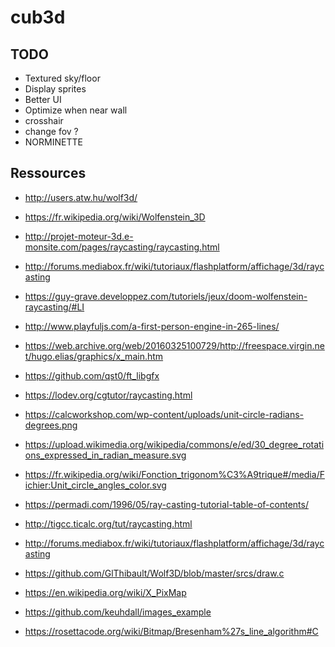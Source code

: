 # cub3d

## TODO

* Textured sky/floor
* Display sprites
* Better UI
* Optimize when near wall
* crosshair
* change fov ?
* NORMINETTE

## Ressources

* http://users.atw.hu/wolf3d/
* https://fr.wikipedia.org/wiki/Wolfenstein_3D
* http://projet-moteur-3d.e-monsite.com/pages/raycasting/raycasting.html
* http://forums.mediabox.fr/wiki/tutoriaux/flashplatform/affichage/3d/raycasting
* https://guy-grave.developpez.com/tutoriels/jeux/doom-wolfenstein-raycasting/#LI
* http://www.playfuljs.com/a-first-person-engine-in-265-lines/
* https://web.archive.org/web/20160325100729/http://freespace.virgin.net/hugo.elias/graphics/x_main.htm
* https://github.com/qst0/ft_libgfx
* https://lodev.org/cgtutor/raycasting.html
* https://calcworkshop.com/wp-content/uploads/unit-circle-radians-degrees.png
* https://upload.wikimedia.org/wikipedia/commons/e/ed/30_degree_rotations_expressed_in_radian_measure.svg
* https://fr.wikipedia.org/wiki/Fonction_trigonom%C3%A9trique#/media/Fichier:Unit_circle_angles_color.svg
* https://permadi.com/1996/05/ray-casting-tutorial-table-of-contents/
* http://tigcc.ticalc.org/tut/raycasting.html
* http://forums.mediabox.fr/wiki/tutoriaux/flashplatform/affichage/3d/raycasting
* https://github.com/GlThibault/Wolf3D/blob/master/srcs/draw.c
* https://en.wikipedia.org/wiki/X_PixMap
* https://github.com/keuhdall/images_example

* https://rosettacode.org/wiki/Bitmap/Bresenham%27s_line_algorithm#C
